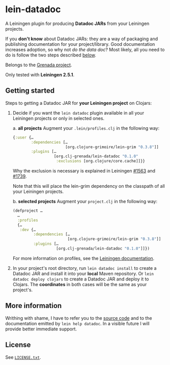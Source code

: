# lein-datadoc

A Leiningen plugin for producing **Datadoc JARs** from your Leiningen projects.

If you **don't know** about Datadoc JARs: they are a way of packaging and
publishing documentation for your project/library. Good documentation increases
adoption, so why not *do the data doc*? Most likely, all you need to do is
follow the two steps described [below](#getting-started).

Belongs to the [Grenada project](https://github.com/clj-grenada/grenada-spec).

Only tested with **Leiningen 2.5.1**.

## Getting started

Steps to getting a Datadoc JAR for **your Leiningen project** on Clojars:

  1. Decide if you want the `lein datadoc` plugin available in all your
     Leiningen projects or only in selected ones.

     a. **all projects** Augment your `.lein/profiles.clj` in the following way:
     ```clojure
     {:user {…
             :dependencies […
                            [org.clojure-grimoire/lein-grim "0.3.8"]]
             :plugins […
                       [org.clj-grenada/lein-datadoc "0.1.0"
                        :exclusions [org.clojure/core.cache]]}}
     ```

     Why the exclusion is necessary is explained in Leiningen
     [#1563](https://github.com/technomancy/leiningen/issues/1563) and
     [#1739](https://github.com/technomancy/leiningen/issues/1739).

     Note that this will place the lein-grim dependency on the classpath of all
     your Leiningen projects.

     b. **selected projects** Augment your `project.clj` in the following way:
     ```clojure
     (defproject …
       …
       :profiles
       {…
        :dev {…
              :dependencies […
                             [org.clojure-grimoire/lein-grim "0.3.8"]]
              :plugins […
                        [org.clj-grenada/lein-datadoc "0.1.0"]]})
     ```

     For more information on profiles, see the [Leiningen
     documentation](https://github.com/technomancy/leiningen/blob/master/doc/PROFILES.md#default-profiles).

  3. In your project's root directory, run `lein datadoc install` to create a
     Datadoc JAR and install it into your **local** Maven repository. Or `lein
     datadoc deploy clojars` to create a Datadoc JAR and deploy it to Clojars.
     The **coordinates** in both cases will be the same as your project's.


## More information

Writhing with shame, I have to refer you to the [source
code](src/leiningen/datadoc.clj) and to the documentation emitted by `lein help
datadoc`. In a visible future I will provide better immediate support.

## License

See [`LICENSE.txt`](LICENSE.txt).
